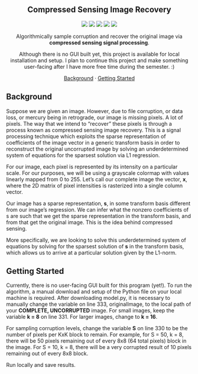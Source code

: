 <div align="center">
    <h2>Compressed Sensing Image Recovery</h2>
    <p>
        <img src="https://img.shields.io/badge/python-3670A0?style=for-the-badge&logo=python&logoColor=ffdd54" />
        <img src="https://img.shields.io/badge/Matplotlib-%23ffffff.svg?style=for-the-badge&logo=Matplotlib&logoColor=black" />
        <img src="https://img.shields.io/badge/numpy-%23013243.svg?style=for-the-badge&logo=numpy&logoColor=white" />
        <img src="https://img.shields.io/badge/SciPy-%230C55A5.svg?style=for-the-badge&logo=scipy&logoColor=%white" />
        <img src="https://img.shields.io/badge/scikit--learn-%23F7931E.svg?style=for-the-badge&logo=scikit-learn&logoColor=white" />
    </p>
    <p>
        Algorithmically sample corruption and recover the original image via <b>compressed sensing signal processing</b>.
    <p>
        Although there is no GUI built yet, this project is available for local installation and setup. I plan to continue this project and make something user-facing after I have more free time during the semester. :)
    </p>
    <p>
        <a href="background">Background</a> · <a href="getting-started">Getting Started</a>
    </p>
</div>

<div>
    <h2 id="background">Background</h2>
    <p>
        Suppose we are given an image. ​However, due to file corruption, or data loss, or mercury being in retrograde, our image is missing
pixels. A lot of pixels. The way that we intend to “recover” these pixels is through a process known as
compressed sensing image recovery. This is a signal processing technique which exploits the sparse
representation of coefficients of the image vector in a generic transform basis in order to reconstruct
the original uncorrupted image by solving an underdetermined system of equations for the sparsest
solution via L1 regression.
    </p>
    <p>
        For our 
image, each pixel is represented by its intensity on a particular scale. For our purposes, we will be
using a grayscale colormap with values linearly mapped from 0 to 255. Let’s call our complete image the
vector, <b>x</b>, where the 2D matrix of pixel intensities is rasterized into a single column vector.
    </p>
    <p>
        Our image has a sparse representation, <b>s</b>, in some transform basis different from our image’s
regression. We can infer
what the nonzero coefficients of s are such that we get the sparse representation in the transform basis,
and from that get the original image. This is the idea behind compressed sensing.
    </p>
    <p>
        More specifically, we are looking to solve this underdetermined system of equations by solving
for the sparsest solution of <b>s</b> in the transform basis, which allows us to arrive at a particular solution given by the L1-norm.
    </p>
</div>

<div>
    <h2 id="getting-started">Getting Started</h2>
    <p>
        Currently, there is no user-facing GUI built for this program (yet!). To run the algorithm, a manual download and setup of the Python file on your local machine is required. After downloading model.py, it is necessary to manually change the variable on line 333, originalImage, to the local path of your <b>COMPLETE, UNCORRUPTED</b> image. For small images, keep the variable <b>k = 8</b> on line 331. For larger images, change to <b>k = 16</b>.  
    </p>
    <p>
        For sampling corruption levels, change the variable <b>S</b> on line 330 to be the number of pixels per KxK block to remain. For example, for S = 50, k = 8, there will be 50 pixels remaining out of every 8x8 (64 total pixels) block in the image. For S = 10, k = 8, there will be a very corrupted result of 10 pixels remaining out of every 8x8 block.
    </p>
    <p>
        Run locally and save results.
    </p>
</div>

